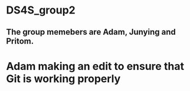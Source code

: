 # DS4S_group2

## The group memebers are Adam, Junying and Pritom.
# Adam making an edit to ensure that Git is working properly
